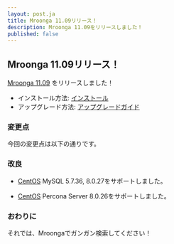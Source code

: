 ```yaml
---
layout: post.ja
title: Mroonga 11.09リリース！
description: Mroonga 11.09をリリースしました！
published: false
---
```


## Mroonga 11.09リリース！

[Mroonga 11.09](/ja/docs/news.html#release-11-09) をリリースしました！

* インストール方法: [インストール](/ja/docs/install.html)
* アップグレード方法: [アップグレードガイド](/ja/docs/upgrade.html)

### 変更点

今回の変更点は以下の通りです。

### 改良

* [CentOS](/ja/docs/install/centos.html) MySQL 5.7.36, 8.0.27をサポートしました。

* [CentOS](/ja/docs/install/centos.html) Percona Server 8.0.26をサポートしました。

### おわりに

それでは、Mroongaでガンガン検索してください！
